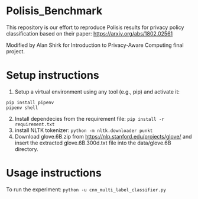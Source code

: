 # Polisis_Benchmark

This repository is our effort to reproduce Polisis results for privacy policy classification based on their paper: https://arxiv.org/abs/1802.02561 

Modified by Alan Shirk for Introduction to Privacy-Aware Computing final project.

# Setup instructions
1. Setup a virtual environment using any tool (e.g., pip) and activate it:
```
pip install pipenv
pipenv shell
```
2. Install dependecies from the requirement file: ```pip install -r requirement.txt```
3. install NLTK tokenizer: ```python -m nltk.downloader punkt```
4. Download glove.6B.zip from https://nlp.stanford.edu/projects/glove/ and insert the extracted glove.6B.300d.txt file into the data/glove.6B directory.

# Usage instructions
To run the experiment: ```python -u cnn_multi_label_classifier.py```
